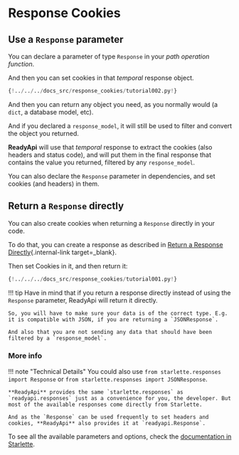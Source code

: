 # Response Cookies

## Use a `Response` parameter

You can declare a parameter of type `Response` in your *path operation function*.

And then you can set cookies in that *temporal* response object.

```Python hl_lines="1  8-9"
{!../../../docs_src/response_cookies/tutorial002.py!}
```

And then you can return any object you need, as you normally would (a `dict`, a database model, etc).

And if you declared a `response_model`, it will still be used to filter and convert the object you returned.

**ReadyApi** will use that *temporal* response to extract the cookies (also headers and status code), and will put them in the final response that contains the value you returned, filtered by any `response_model`.

You can also declare the `Response` parameter in dependencies, and set cookies (and headers) in them.

## Return a `Response` directly

You can also create cookies when returning a `Response` directly in your code.

To do that, you can create a response as described in [Return a Response Directly](response-directly.md){.internal-link target=_blank}.

Then set Cookies in it, and then return it:

```Python hl_lines="10-12"
{!../../../docs_src/response_cookies/tutorial001.py!}
```

!!! tip
    Have in mind that if you return a response directly instead of using the `Response` parameter, ReadyApi will return it directly.

    So, you will have to make sure your data is of the correct type. E.g. it is compatible with JSON, if you are returning a `JSONResponse`.

    And also that you are not sending any data that should have been filtered by a `response_model`.

### More info

!!! note "Technical Details"
    You could also use `from starlette.responses import Response` or `from starlette.responses import JSONResponse`.

    **ReadyApi** provides the same `starlette.responses` as `readyapi.responses` just as a convenience for you, the developer. But most of the available responses come directly from Starlette.

    And as the `Response` can be used frequently to set headers and cookies, **ReadyApi** also provides it at `readyapi.Response`.

To see all the available parameters and options, check the <a href="https://www.starlette.io/responses/#set-cookie" class="external-link" target="_blank">documentation in Starlette</a>.
